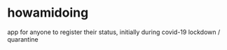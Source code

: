 # howamidoing
app for anyone to register their status, initially during covid-19 lockdown / quarantine
